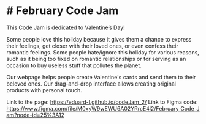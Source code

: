 # # February Code Jam

This Code Jam is dedicated to Valentine’s Day! 

Some people love this holiday because it gives them a chance to express their feelings, get closer with their loved ones, or even confess their romantic feelings. Some people hate/ignore this holiday for various reasons, such as it being too fixed on romantic relationships or for serving as an occasion to buy useless stuff that pollutes the planet. 

Our webpage helps people create Valentine's cards and send them to their beloved ones. Our drag-and-drop interface allows creating original products with personal touch.

Link to the page: https://eduard-l.github.io/codeJam_2/
Link to Figma code: https://www.figma.com/file/M0xyW9wEWU6A02YRrcE4l2/February_Code_Jam?node-id=25%3A12